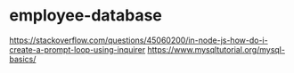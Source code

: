 # employee-database
https://stackoverflow.com/questions/45060200/in-node-js-how-do-i-create-a-prompt-loop-using-inquirer
https://www.mysqltutorial.org/mysql-basics/